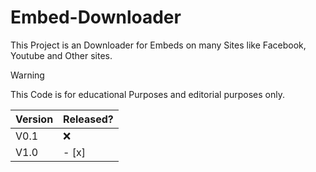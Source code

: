 # Embed-Downloader
This Project is an Downloader for Embeds on many Sites like Facebook, Youtube and Other sites.

> [!WARNING]
> This Code is for educational Purposes and editorial purposes only.


| Version  | Released? |
| ------------- | ------------- |
| V0.1  | :x:  |
| V1.0  | - [x]  |